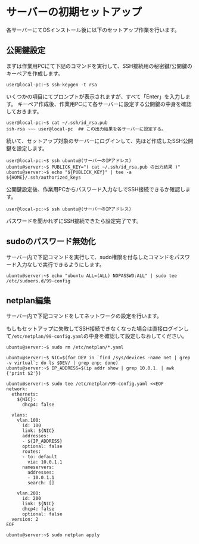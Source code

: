 # サーバーの初期セットアップ
各サーバーにてOSインストール後に以下のセットアップ作業を行います。


## 公開鍵設定
まずは作業用PCにて下記のコマンドを実行して、SSH接続用の秘密鍵/公開鍵のキーペアを作成します。
```
user@local-pc:~$ ssh-keygen -t rsa
```

いくつかの項目にてプロンプトが表示されますが、すべて「Enter」を入力します。
キーペア作成後、作業用PCにて各サーバーに設定する公開鍵の中身を確認しておきます。
```
user@local-pc:~$ cat ~/.ssh/id_rsa.pub
ssh-rsa ~~~ user@local-pc  ## この出力結果を各サーバーに設定する。
```

続いて、セットアップ対象のサーバーにログインして、先ほど作成したSSH公開鍵を設定します。
```
user@local-pc:~$ ssh ubuntu@(サーバーのIPアドレス)
ubuntu@server:~$ PUBLICK_KEY="( cat ~/.ssh/id_rsa.pub の出力結果 )"
ubuntu@server:~$ echo "${PUBLICK_KEY}" | tee -a ${HOME}/.ssh/authorized_keys
```

公開鍵設定後、作業用PCからパスワード入力なしでSSH接続できるか確認します。
```
user@local-pc:~$ ssh ubuntu@(サーバーのIPアドレス)
```
パスワードを聞かれずにSSH接続できたら設定完了です。

## sudoのパスワード無効化
サーバー内で下記コマンドを実行して、sudo権限を付与したコマンドをパスワード入力なしで実行できるようにします。
```
ubuntu@server:~$ echo "ubuntu ALL=(ALL) NOPASSWD:ALL" | sudo tee /etc/sudoers.d/99-config
```

## netplan編集
サーバー内で下記コマンドをしてネットワークの設定を行います。

もしもセットアップに失敗してSSH接続できなくなった場合は直接ログインして`/etc/netplan/99-config.yaml`の中身を確認して設定しなおしてください。

```
ubuntu@server:~$ sudo rm /etc/netplan/*.yaml

ubuntu@server:~$ NIC=$(for DEV in `find /sys/devices -name net | grep -v virtual`; do ls $DEV/ | grep enp; done)
ubuntu@server:~$ IP_ADDRESS=$(ip addr show | grep 10.0.1. | awk {'print $2'})

ubuntu@server:~$ sudo tee /etc/netplan/99-config.yaml <<EOF
network:
  ethernets:
    ${NIC}:
      dhcp4: false

  vlans:
    vlan.100:
      id: 100
      link: ${NIC}
      addresses:
      - ${IP_ADDRESS}
      optional: false
      routes:
      - to: default
        via: 10.0.1.1
      nameservers:
        addresses:
        - 10.0.1.1
        search: []

    vlan.200:
      id: 200
      link: ${NIC}
      dhcp4: false
      optional: false
  version: 2
EOF

ubuntu@server:~$ sudo netplan apply
```
